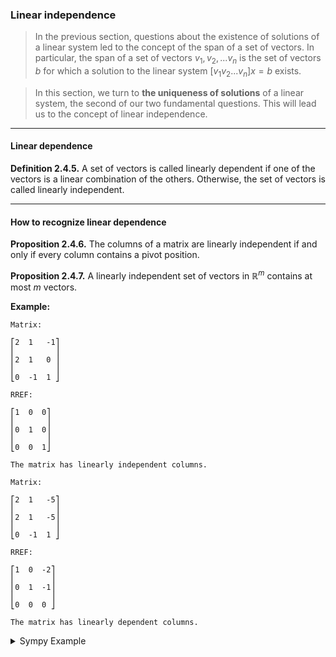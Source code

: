 ### Linear independence

> In the previous section, questions about the existence of solutions of a linear system led to the concept of the span of a set of vectors. In particular, the span of a set of vectors $v_1, v_2, ... v_n$ is the set of vectors $b$ for which a solution to the linear system $[ v_1 v_2 ... v_n ]x = b$  exists.

> In this section, we turn to **the uniqueness of solutions** of a linear system, the second of our two fundamental questions. This will lead us to the concept of linear independence.

---

#### Linear dependence

**Definition 2.4.5.**  A set of vectors is called linearly dependent if one of the vectors is a linear combination of the others. Otherwise, the set of vectors is called linearly independent.

---

#### How to recognize linear dependence

**Proposition 2.4.6.**  The columns of a matrix are linearly independent if and only if every column contains a pivot position.

**Proposition 2.4.7.**  A linearly independent set of vectors in $`ℝ^m`$ contains at most $m$ vectors.

**Example:**

```text
Matrix: 

⎡2  1   -1⎤
⎢         ⎥
⎢2  1   0 ⎥
⎢         ⎥
⎣0  -1  1 ⎦

RREF: 

⎡1  0  0⎤
⎢       ⎥
⎢0  1  0⎥
⎢       ⎥
⎣0  0  1⎦

The matrix has linearly independent columns.

Matrix: 

⎡2  1   -5⎤
⎢         ⎥
⎢2  1   -5⎥
⎢         ⎥
⎣0  -1  1 ⎦

RREF: 

⎡1  0  -2⎤
⎢        ⎥
⎢0  1  -1⎥
⎢        ⎥
⎣0  0  0 ⎦

The matrix has linearly dependent columns.
```

<details>
  <summary>Sympy Example</summary>
```python
from sympy import Matrix, pprint

def linearly_dependent_columns(matrix):
    nullspace = matrix.nullspace()
    
    print("Matrix: \n")
    pprint(matrix)
    print()
    print("RREF: \n")
    pprint(matrix.rref()[0])
    print()

    # If null space is not empty, the columns are linearly dependent
    if nullspace:
        print("The matrix has linearly dependent columns.\n")
        return True
    else:
        print("The matrix has linearly independent columns.\n")
        return False

A = Matrix([
    [2,  1, -1],
    [2,  1,  0],
    [0, -1,  1]
])
linearly_dependent_columns(A)


B = Matrix([
    [2,  1, -5],
    [2,  1, -5],
    [0, -1,  1]
])
linearly_dependent_columns(B)
```

</details>

---

#### Homogeneous equations

If $A$ is a matrix, we call the equation $Ax = 0$ a homogeneous equation.

**Proposition 2.4.9.**  For a matrix $A = [ v_1 v_2 ... v_n ]$, the following statements are equivalent:
- The columns of $A$ are linearly dependent.
- One of the vectors in the set $v_1, v_2, ... v_n$ is a linear combination of the others.
- The matrix $A$ has a column without a pivot position.
- The homogeneous equation $Ax = 0$ has infinitely many solutions and hence a nonzero solution.
- There are weights $c_1, c_2, ... c_n$, not all of which are zero, such that $c_1v_1 + c_2v_2 + ... + c_nv_n = 0$.

---
